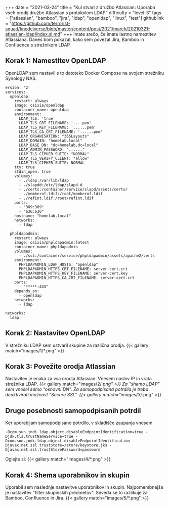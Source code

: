 +++
date = "2021-03-24"
title = "Kul stvari z družbo Atlassian: Uporaba vseh orodij družbe Atlassian s protokolom LDAP"
difficulty = "level-3"
tags = ["atlassian", "bamboo", "jira", "ldap", "openldap", "linux", "test"]
githublink = "https://github.com/terrorist-squad/knedelverse/blob/master/content/post/2021/march/20210321-atlassian-ldap/index.sl.md"
+++
Imate srečo, če imate lastno namestitev Atlassiana. Danes bom pokazal, kako sem povezal Jira, Bamboo in Confluence s strežnikom LDAP.
## Korak 1: Namestitev OpenLDAP
OpenLDAP sem nastavil s to datoteko Docker Compose na svojem strežniku Synology NAS.
```
ersion: '2'
services:
  openldap:
    restart: always
    image: osixia/openldap
    container_name: openldap
    environment:
      LDAP_TLS: 'true'
      LDAP_TLS_CRT_FILENAME: '....pem'
      LDAP_TLS_KEY_FILENAME: '......pem'
      LDAP_TLS_CA_CRT_FILENAME: '......pem'
      LDAP_ORGANISATION: "365Layouts"
      LDAP_DOMAIN: "homelab.local"
      LDAP_BASE_DN: "dc=homelab,dc=local"
      LDAP_ADMIN_PASSWORD: "......"
      LDAP_TLS_CIPHER_SUITE: "NORMAL"
      LDAP_TLS_VERIFY_CLIENT: "allow"
      LDAP_TLS_CIPHER_SUITE: NORMAL
    tty: true
    stdin_open: true
    volumes:
      - ./ldap:/var/lib/ldap
      - ./slapdd:/etc/ldap/slapd.d
      - ./certs:/container/service/slapd/assets/certs/
      - ./memberof.ldif:/root/memberof.ldif
      - ./refint.ldif:/root/refint.ldif
    ports:
      - "389:389"
      - "636:636"
    hostname: "homelab.local"
    networks:
      - ldap

  phpldapadmin:
    restart: always
    image: osixia/phpldapadmin:latest
    container_name: phpldapadmin
    volumes:
      - ./ssl:/container/service/phpldapadmin/assets/apache2/certs
    environment:
      PHPLDAPADMIN_LDAP_HOSTS: "openldap"
      PHPLDAPADMIN_HTTPS_CRT_FILENAME: server-cert.crt
      PHPLDAPADMIN_HTTPS_KEY_FILENAME: server-cert.key
      PHPLDAPADMIN_HTTPS_CA_CRT_FILENAME: server-cert.crt
    ports:
      - "*****:443"
    depends_on:
      - openldap
    networks:
      - ldap

networks:
  ldap:

```

## Korak 2: Nastavitev OpenLDAP
V strežniku LDAP sem ustvaril skupine za različna orodja.
{{< gallery match="images/1/*.png" >}}

## Korak 3: Povežite orodja Atlassian
Nastavitev je enaka za vsa orodja Atlassian. Vnesem naslov IP in vrata strežnika LDAP.
{{< gallery match="images/2/*.png" >}}
Za "shemo LDAP" sem vnesel samo "osnovni DN". Za samopodpisana potrdila je treba deaktivirati možnost "Secure SSL".
{{< gallery match="images/3/*.png" >}}

## Druge posebnosti samopodpisanih potrdil
Ker uporabljam samopodpisano potrdilo, v skladišče zaupanja vnesem
```
-Dcom.sun.jndi.ldap.object.disableEndpointIdentification=true -Djdk.tls.trustNameService=true -Dcom.sun.jndi.ldap.object.disableEndpointIdentification -Djavax.net.ssl.trustStore=/store/keystore.jks -Djavax.net.ssl.trustStorePassword=password

```
Oglejte si:
{{< gallery match="images/4/*.png" >}}

## Korak 4: Shema uporabnikov in skupin
Uporabil sem naslednje nastavitve uporabnikov in skupin. Najpomembnejša je nastavitev "filter skupinskih predmetov". Seveda se to razlikuje za Bamboo, Confluence in Jira.
{{< gallery match="images/5/*.png" >}}